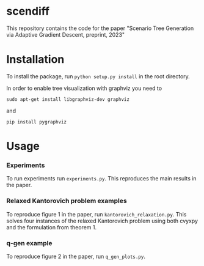 # scendiff 

This repository contains the code for the paper "Scenario Tree Generation via Adaptive Gradient Descent, preprint, 2023"


# Installation
To install the package, run `python setup.py install` in the root directory.


In order to enable tree visualization with graphviz you need to

`sudo apt-get install libgraphviz-dev graphviz`

and

`pip install pygraphviz`

# Usage

### Experiments 
To run experiments run `experiments.py`. This reproduces the main results in the paper. 

### Relaxed Kantorovich problem examples 
To reproduce figure 1 in the paper, run `kantorovich_relaxation.py`. This solves four instances of the relaxed
Kantorovich problem using both cvyxpy and the formulation from theorem 1. 

### q-gen example
To reproduce figure 2 in the paper, run `q_gen_plots.py`. 
